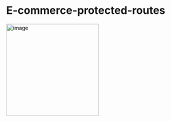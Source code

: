 ﻿# E-commerce-protected-routes
 <img width="245" alt="image" src="https://github.com/user-attachments/assets/9c482119-a853-4f13-9cf7-15ce77f53ef4" />


